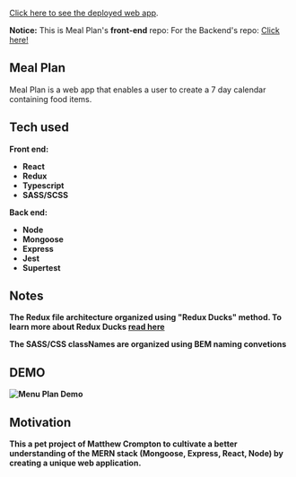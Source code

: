 [Click here to see the deployed web app](https://mcromp.github.io/meal-plan/).

<b>Notice:</b>
This is Meal Plan's **front-end** repo:
For the Backend's repo:
[Click here!](https://github.com/mcromp/meal-plan-backend)

## Meal Plan

Meal Plan is a web app that enables a user to create a 7 day calendar containing food items.

## Tech used

<b>Front end:<b>

- React
- Redux
- Typescript
- SASS/SCSS

<b>Back end: <b>

- Node
- Mongoose
- Express
- Jest
- Supertest

## Notes

The Redux file architecture organized using **"Redux Ducks"** method.
To learn more about Redux Ducks [read here](https://www.freecodecamp.org/news/scaling-your-redux-app-with-ducks-6115955638be/)

The SASS/CSS classNames are organized using **BEM** naming convetions

## DEMO

![Menu Plan Demo](src/assets/demo.gif)

## Motivation

This a pet project of Matthew Crompton to cultivate a better understanding of the MERN stack (Mongoose, Express, React, Node) by creating a unique web application.
